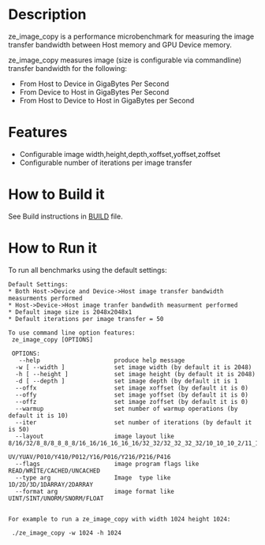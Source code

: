 # Description
ze_image_copy is a performance microbenchmark for measuring the image transfer bandwidth between Host memory and GPU Device memory.

ze_image_copy  measures image (size is configurable via commandline)  transfer bandwidth for the following:
* From Host to Device  in GigaBytes Per Second 
* From Device to Host in GigaBytes Per Second
* From Host to Device to Host in GigaBytes per Second

# Features
* Configurable image width,height,depth,xoffset,yoffset,zoffset
* Configurable number of iterations per image transfer

# How to Build it
See Build instructions in [BUILD](../BUILD.md) file.

# How to Run it
To run all benchmarks using the default settings: 
```
Default Settings:
* Both Host->Device and Device->Host image transfer bandwidth measurments performed 
* Host->Device->Host image tranfer bandwdith measurment performed
* Default image size is 2048x2048x1
* Default iterations per image transfer = 50

To use command line option features:
 ze_image_copy [OPTIONS]

 OPTIONS:
   --help                     produce help message
  -w [ --width ]              set image width (by default it is 2048)
  -h [ --height ]             set image height (by default it is 2048)
  -d [ --depth ]              set image depth (by default it is 1
  --offx                      set image xoffset (by default it is 0)
  --offy                      set image yoffset (by default it is 0)
  --offz                      set image zoffset (by default it is 0)
  --warmup                    set number of warmup operations (by default it is 10)
  --iter                      set number of iterations (by default it is 50)
  --layout                    image layout like 8/16/32/8_8/8_8_8_8/16_16/16_16_16_16/32_32/32_32_32_32/10_10_10_2/11_11_10/5_6_5/5_5_5_1/4_4_4_4/Y8/NV12/YUYV/VYUY/YVYU/UYVY/AY
                              UV/YUAV/P010/Y410/P012/Y16/P016/Y216/P216/P416
  --flags                     image program flags like READ/WRITE/CACHED/UNCACHED
  --type arg                  Image  type like 1D/2D/3D/1DARRAY/2DARRAY
  --format arg                image format like UINT/SINT/UNORM/SNORM/FLOAT


For example to run a ze_image_copy with width 1024 height 1024:

 ./ze_image_copy -w 1024 -h 1024

